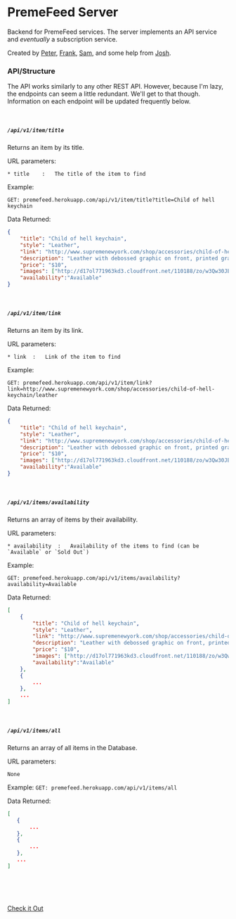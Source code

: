 # PremeFeed Server

Backend for PremeFeed services. The server implements an API service and *eventually* a subscription service.

Created by <a href="https://github.com/dzt/">Peter</a>, <a href="https://github.com/10Frank10/">Frank</a>, <a href="https://github.com/cryptoc1">Sam</a>, and some help from <a href="https://github.com/trommel">Josh</a>.

### API/Structure

The API works similarly to any other REST API. However, because I'm lazy, the endpoints can seem a little redundant. We'll get to that though. Information on each endpoint will be updated frequently below.

<br>

##### `/api/v1/item/title`
Returns an item by its title.

URL parameters:

    * title    :   The title of the item to find

Example:

`GET: premefeed.herokuapp.com/api/v1/item/title?title=Child of hell keychain`

Data Returned:
```JSON
{
    "title": "Child of hell keychain",
    "style": "Leather",
    "link": "http://www.supremenewyork.com/shop/accessories/child-of-hell-keychain/leather",
    "description": "Leather with debossed graphic on front, printed graphic on back and 1” key ring.",
    "price": "$10",
    "images": ["http://d17ol771963kd3.cloudfront.net/110188/zo/w3Qw30JB9xE.jpg", "http://d17ol771963kd3.cloudfront.net/110190/zo/wFmXjoex5HA.jpg"],
    "availability":"Available"
}
```

<br>

##### `/api/v1/item/link`
Returns an item by its link.

URL parameters:

    * link  :   Link of the item to find

Example:    

`GET: premefeed.herokuapp.com/api/v1/item/link?link=http://www.supremenewyork.com/shop/accessories/child-of-hell-keychain/leather`

Data Returned:
```JSON
{
    "title": "Child of hell keychain",
    "style": "Leather",
    "link": "http://www.supremenewyork.com/shop/accessories/child-of-hell-keychain/leather",
    "description": "Leather with debossed graphic on front, printed graphic on back and 1” key ring.",
    "price": "$10",
    "images": ["http://d17ol771963kd3.cloudfront.net/110188/zo/w3Qw30JB9xE.jpg", "http://d17ol771963kd3.cloudfront.net/110190/zo/wFmXjoex5HA.jpg"],
    "availability":"Available"
}
```

<br>

##### `/api/v1/items/availability`
Returns an array of items by their availability.

URL parameters:

    * availability  :   Availability of the items to find (can be `Available` or `Sold Out`)

Example:

`GET: premefeed.herokuapp.com/api/v1/items/availability?availability=Available`

Data Returned:
```JSON
[
    {
        "title": "Child of hell keychain",
        "style": "Leather",
        "link": "http://www.supremenewyork.com/shop/accessories/child-of-hell-keychain/leather",
        "description": "Leather with debossed graphic on front, printed graphic on back and 1” key ring.",
        "price": "$10",
        "images": ["http://d17ol771963kd3.cloudfront.net/110188/zo/w3Qw30JB9xE.jpg", "http://d17ol771963kd3.cloudfront.net/110190/zo/wFmXjoex5HA.jpg"],
        "availability":"Available"
    },
    {
        ...
    },
    ...
]
```

<br>

##### `/api/v1/items/all`
Returns an array of all items in the Database.

URL parameters:

    None

Example:
    `GET: premefeed.herokuapp.com/api/v1/items/all`

 Data Returned:
 ```JSON
[
    {
        ...
    },
    {
        ...
    },
    ...
]
 ```

<br>
<br>
<br>

<a href="http://premefeed.herokuapp.com/" target="\_blank">Check it Out</a>
